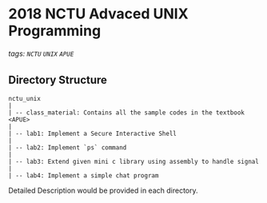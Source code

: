 # 2018 NCTU Advaced UNIX Programming
###### tags: `NCTU` `UNIX` `APUE`

## Directory Structure
```
nctu_unix
| 
| -- class_material: Contains all the sample codes in the textbook <APUE>
|
| -- lab1: Implement a Secure Interactive Shell
|
| -- lab2: Implement `ps` command
|
| -- lab3: Extend given mini c library using assembly to handle signal
|
| -- lab4: Implement a simple chat program
```
Detailed Description would be provided in each directory.
